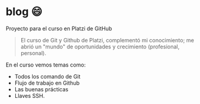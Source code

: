 # blog :smile:
Proyecto para el curso en Platzi de GitHub

> El curso de Git y Github de Platzi, complementó mi conocimiento; me abrió un "mundo" de oportunidades y crecimiento (profesional, personal).

En el curso vemos temas como: 
* Todos los comando de Git
* Flujo de trabajo en Github
* Las buenas prácticas
* Llaves SSH.


 